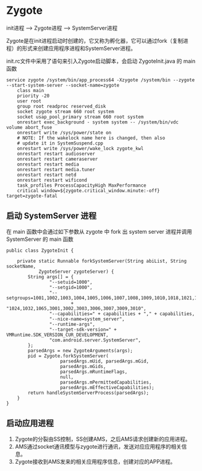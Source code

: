 # Zygote
init进程 –-> Zygote进程 –> SystemServer进程

Zygote是在init进程启动时创建的，它又称为孵化器，它可以通过fork（复制进程）的形式来创建应用程序进程和SystemServer进程。

init.rc文件中采用了语句来引入Zygote启动脚本，会启动 ZygoteInit.java 的 main 函数
```
service zygote /system/bin/app_process64 -Xzygote /system/bin --zygote --start-system-server --socket-name=zygote
    class main
    priority -20
    user root
    group root readproc reserved_disk
    socket zygote stream 660 root system
    socket usap_pool_primary stream 660 root system
    onrestart exec_background - system system -- /system/bin/vdc volume abort_fuse
    onrestart write /sys/power/state on
    # NOTE: If the wakelock name here is changed, then also
    # update it in SystemSuspend.cpp
    onrestart write /sys/power/wake_lock zygote_kwl
    onrestart restart audioserver
    onrestart restart cameraserver
    onrestart restart media
    onrestart restart media.tuner
    onrestart restart netd
    onrestart restart wificond
    task_profiles ProcessCapacityHigh MaxPerformance
    critical window=${zygote.critical_window.minute:-off} target=zygote-fatal
```
## 启动 SystemServer 进程

在 main 函数中会通过如下参数从 zygote 中 fork 出 system server 进程并调用 SystemServer 的 main 函数

```
public class ZygoteInit {

    private static Runnable forkSystemServer(String abiList, String socketName,
            ZygoteServer zygoteServer) {
        String args[] = {
                "--setuid=1000",
                "--setgid=1000",
                "--setgroups=1001,1002,1003,1004,1005,1006,1007,1008,1009,1010,1018,1021,1023,"
                        + "1024,1032,1065,3001,3002,3003,3006,3007,3009,3010",
                "--capabilities=" + capabilities + "," + capabilities,
                "--nice-name=system_server",
                "--runtime-args",
                "--target-sdk-version=" + VMRuntime.SDK_VERSION_CUR_DEVELOPMENT,
                "com.android.server.SystemServer",
        };
        parsedArgs = new ZygoteArguments(args);
        pid = Zygote.forkSystemServer(
                    parsedArgs.mUid, parsedArgs.mGid,
                    parsedArgs.mGids,
                    parsedArgs.mRuntimeFlags,
                    null,
                    parsedArgs.mPermittedCapabilities,
                    parsedArgs.mEffectiveCapabilities);
        return handleSystemServerProcess(parsedArgs);
    }
}
```

## 启动应用进程

 1. Zygote的分裂由SS控制，SS创建AMS，之后AMS请求创建新的应用进程。
 2. AMS通过socket通讯模型与zygote进行通讯，发送对应应用程序的相关信息。
 3. Zygote接收到AMS发来的相关应用程序信息，创建对应的APP进程。